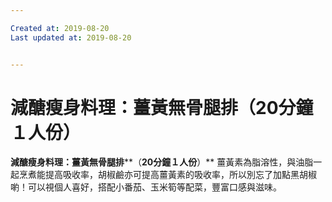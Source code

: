```yaml
---

Created at: 2019-08-20
Last updated at: 2019-08-20


---
```


# 減醣瘦身料理：薑黃無骨腿排（20分鐘１人份）


**減醣瘦身料理：薑黃無骨腿排****（**20分鐘１人份**）**
薑黃素為脂溶性，與油脂一起烹煮能提高吸收率，胡椒鹼亦可提高薑黃素的吸收率，所以別忘了加點黑胡椒喲！可以視個人喜好，搭配小番茄、玉米筍等配菜，豐富口感與滋味。

